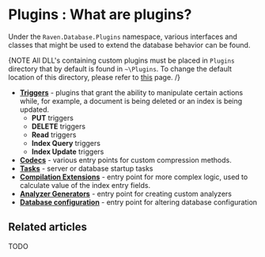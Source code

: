 # Plugins : What are plugins?

Under the `Raven.Database.Plugins` namespace, various interfaces and classes that might be used to extend the database behavior can be found.

{NOTE All DLL's containing custom plugins must be placed in `Plugins` directory that by default is found in `~\Plugins`. To change the default location of this directory, please refer to [this](../../../server/configuration/configuration-options#bundles) page. /}

* [**Triggers**](../../../server/extending/plugins/triggers) - plugins that grant the ability to manipulate certain actions while, for example, a document is being deleted or an index is  being updated.
    * **PUT** triggers
    * **DELETE** triggers
    * **Read** triggers
    * **Index Query** triggers
    * **Index Update** triggers 
* [**Codecs**](../../../server/extending/plugins/codecs) - various entry points for custom compression methods.
* [**Tasks**](../../../server/extending/plugins/tasks) - server or database startup tasks
* [**Compilation Extensions**](../../../server/extending/plugins/compilation-extensions) - entry point for more complex logic, used to calculate value of the index entry fields.
* [**Analyzer Generators**](../../../server/extending/plugins/analyzer-generators) - entry point for creating custom analyzers
* [**Database configuration**](../../../server/extending/plugins/database-configuration) - entry point for altering database configuration

## Related articles

TODO
